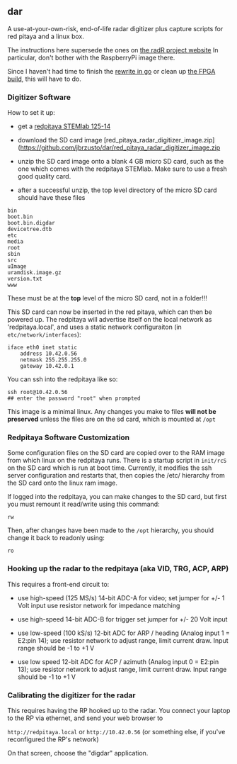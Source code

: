 ## dar
A use-at-your-own-risk, end-of-life radar digitizer plus capture scripts for red pitaya and a linux box.

The instructions here supersede the ones on [the radR project
website](https://radr-project.org/03_-_Current_Features_and_Plug-ins/Red_Pitaya_-_preliminary_work?highlight=redpitaya)
In particular, don't bother with the RaspberryPi image there.

Since I haven't had time to finish the [rewrite in
go](https://github.com/jbrzusto/ogdar) or clean up [the FPGA
build](https://github.com/jbrzusto/digdar), this will have to do.

### Digitizer Software
How to set it up:

- get a [redpitaya STEMlab 125-14](https://www.redpitaya.com/Catalog/p20/stemlab-125-14-starter-kit?cat=c99)

- download the SD card image [red_pitaya_radar_digitizer_image.zip] (https://github.com/jbrzusto/dar/red_pitaya_radar_digitizer_image.zip

- unzip the SD card image onto a blank 4 GB micro SD card, such as the one which comes with the
  redpitaya STEMlab.  Make sure to use a fresh good quality card.

- after a successful unzip, the top level directory of the micro SD card should have these files

```
bin
boot.bin
boot.bin.digdar
devicetree.dtb
etc
media
root
sbin
src
uImage
uramdisk.image.gz
version.txt
www
```

These must be at the **top** level of the micro SD card, not in a folder!!!

This SD card can now be inserted in the red pitaya, which can then be powered up.
The redpitaya will advertise itself on the local network as 'redpitaya.local',
and uses a static network configuraiton (in `etc/network/interfaces`):
```
iface eth0 inet static
    address 10.42.0.56
    netmask 255.255.255.0
    gateway 10.42.0.1
```

You can ssh into the redpitaya like so:
```
ssh root@10.42.0.56
## enter the password "root" when prompted
```
This image is a minimal linux.  Any changes you make to files **will not be preserved**
unless the files are on the sd card, which is mounted at `/opt`

### Redpitaya Software Customization

Some configuration files on the SD card are copied over to the RAM image from
which linux on the redpitaya runs.  There is a startup script in `init/rcS` on
the SD card which is run at boot time.
Currently, it modifies the ssh server configuration and restarts that, then
copies the /etc/ hierarchy from the SD card onto the linux ram image.

If logged into the redpitaya, you can make changes to the SD card, but first
you must remount it read/write using this command:

`rw`

Then, after changes have been made to the `/opt` hierarchy, you should change it back
to readonly using:

`ro`


### Hooking up the radar to the redpitaya (aka VID, TRG, ACP, ARP)

This requires a front-end circuit to:


-   use high-speed (125 MS/s) 14-bit ADC-A for video;
    set jumper for +/- 1 Volt input
    use resistor network for impedance matching

-   use high-speed 14-bit ADC-B for trigger
    set jumper for +/- 20 Volt input

-   use low-speed (100 kS/s) 12-bit ADC for ARP / heading (Analog input 1 = E2:pin 14);
    use resistor network to adjust range, limit current draw.  Input range should be -1 to +1 V

-   use low speed 12-bit ADC for ACP / azimuth (Analog input 0 = E2:pin 13);
    use resistor network to adjust range, limit current draw.  Input range should be -1 to +1 V

### Calibrating the digitizer for the radar

This requires having the RP hooked up to the radar.  You connect your laptop to the
RP via ethernet, and send your web browser to

`http://redpitaya.local` or `http://10.42.0.56` (or something else, if you've
reconfigured the RP's network)

On that screen, choose the "digdar" application.
